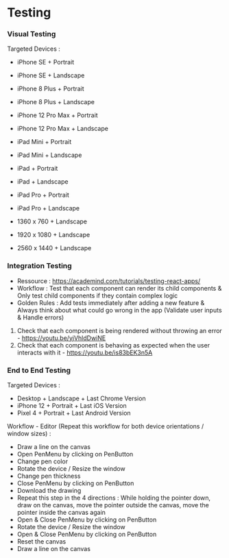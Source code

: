 # Testing

### Visual Testing

Targeted Devices : 

- iPhone SE + Portrait
- iPhone SE + Landscape
- iPhone 8 Plus + Portrait
- iPhone 8 Plus + Landscape
- iPhone 12 Pro Max + Portrait
- iPhone 12 Pro Max + Landscape

- iPad Mini + Portrait
- iPad Mini + Landscape
- iPad + Portrait
- iPad + Landscape
- iPad Pro + Portrait
- iPad Pro + Landscape

- 1360 x 760 + Landscape
- 1920 x 1080 + Landscape
- 2560 x 1440 + Landscape

### Integration Testing

- Ressource : https://academind.com/tutorials/testing-react-apps/
- Workflow : Test that each component can render its child components & Only test child components if they contain complex logic
- Golden Rules : Add tests immediately after adding a new feature & Always think about what could go wrong in the app (Validate user inputs & Handle errors)

1. Check that each component is being rendered without throwing an error - https://youtu.be/yjVhldDwiNE
2. Check that each component is behaving as expected when the user interacts with it - https://youtu.be/is83bEK3n5A

### End to End Testing

Targeted Devices : 

- Desktop + Landscape + Last Chrome Version
- iPhone 12 + Portrait + Last iOS Version
- Pixel 4 + Portrait + Last Android Version

Workflow - Editor (Repeat this workflow for both device orientations / window sizes) : 

- Draw a line on the canvas
- Open PenMenu by clicking on PenButton
- Change pen color
- Rotate the device / Resize the window
- Change pen thickness
- Close PenMenu by clicking on PenButton
- Download the drawing
- Repeat this step in the 4 directions : While holding the pointer down, draw on the canvas, move the pointer outside the canvas, move the pointer inside the canvas again
- Open & Close PenMenu by clicking on PenButton
- Rotate the device / Resize the window
- Open & Close PenMenu by clicking on PenButton
- Reset the canvas
- Draw a line on the canvas